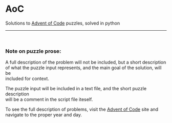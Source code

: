 # AoC
Solutions to [Advent of Code](https://adventofcode.com/) puzzles, solved in python

---
<br>

### Note on puzzle prose:

A full description of the problem will not be included, but a short description <br>
of what the puzzle input represents, and the main goal of the solution, will be <br>
included for context.<br>

The puzzle input will be included in a text file, and the short puzzle description<br>
will be a comment in the script file iteself.<br>

To see the full description of problems, visit the [Advent of Code](https://adventofcode.com/) site and <br>
navigate to the proper year and day.
